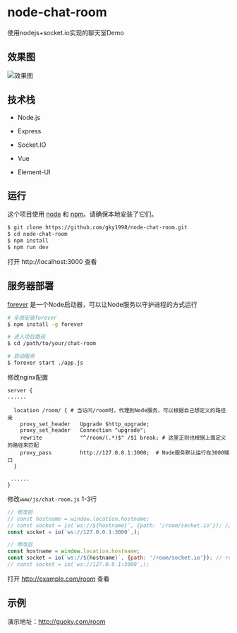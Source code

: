 # node-chat-room

使用nodejs+socket.io实现的聊天室Demo



## 效果图

![效果图](https://s1.ax1x.com/2020/05/26/tPwJER.gif)



## 技术栈

- Node.js

- Express

- Socket.IO

- Vue

- Element-UI

  


## 运行

这个项目使用 [node](http://nodejs.org) 和 [npm](https://npmjs.com)。请确保本地安装了它们。

```bash
$ git clone https://github.com/gky1998/node-chat-room.git
$ cd node-chat-room
$ npm install
$ npm run dev
```

打开 http://localhost:3000 查看



## 服务器部署

[forever](https://github.com/foreversd/forever) 是一个Node启动器，可以让Node服务以守护进程的方式运行

```bash
# 全局安装forever
$ npm install -g forever

# 进入项目路径
$ cd /path/to/your/chat-room

# 启动服务
$ forever start ./app.js
```



修改nginx配置

```vim
server {
......

  location /room/ { # 当访问/room时，代理到Node服务，可以根据自己想定义的路径来
    proxy_set_header   Upgrade $http_upgrade;
    proxy_set_header   Connection "upgrade";
    rewrite            "^/room/(.*)$" /$1 break; # 这里正则也根据上面定义的路径来匹配
    proxy_pass         http://127.0.0.1:3000;  # Node服务默认运行在3000端口
  }
 
 ......
}
```



修改`www/js/chat-room.js` 1-3行

```js
// 修改前
// const hostname = window.location.hostname;
// const socket = io(`ws://${hostname}`, {path: '/room/socket.io'}); // 服务器部署路径
const socket = io(`ws://127.0.0.1:3000`,);

// 修改后
const hostname = window.location.hostname;
const socket = io(`ws://${hostname}`, {path: '/room/socket.io'}); // room就是nginx代理的路径，根据自己的来
// const socket = io(`ws://127.0.0.1:3000`,);
```


打开 http://example.com/room 查看



## 示例

演示地址：http://guoky.com/room
